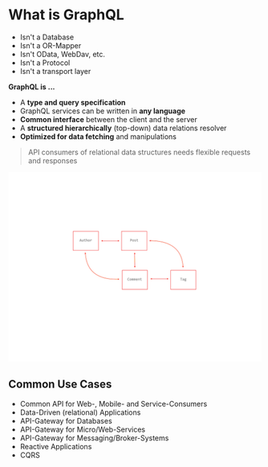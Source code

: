 # What is GraphQL

- Isn't a Database
- Isn't a OR-Mapper
- Isn't OData, WebDav, etc.
- Isn't a Protocol
- Isn't a transport layer

**GraphQL is ...**

- A **type and query specification**
- GraphQL services can be written in **any language**
- **Common interface** between the client and the server
- A **structured hierarchically** (top-down) data relations resolver
- **Optimized for data fetching** and manipulations

> API consumers of relational data structures needs flexible requests and responses

![Relational Data](relational-data.png)

## Common Use Cases

- Common API for Web-, Mobile- and Service-Consumers
- Data-Driven (relational) Applications
- API-Gateway for Databases
- API-Gateway for Micro/Web-Services
- API-Gateway for Messaging/Broker-Systems
- Reactive Applications
- CQRS

